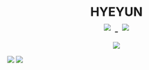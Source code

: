 <div align="center">
   <h1> HYEYUN <br>
     <a href="https://velog.io/@kimhyeyun">
         <img src="https://img.shields.io/badge/Tech%20Blog-555263?style=flat&logoColor=white&link=https://www.instagram.com/potato_yunn/"
        style="height : auto; margin-left : 10px; margin-right : 10px;"/>
      </a>
      <a href="https://www.instagram.com/potato_yunn/">
    <img 
        src="http://img.shields.io/badge/-Instagram-black?style=flat&logo=Instagram&link=https://www.instagram.com/potato_yunn/"
        style="height : auto; margin-left : 10px; margin-right : 10px;"/>
      </a></h1>
   <img src="https://user-images.githubusercontent.com/50236501/133087387-4fd8be9b-189a-4fee-8ef2-08afffb3219d.gif">
<br><br>
</div>
<div>
    <img src="https://github-readme-stats.vercel.app/api?username=kimhyeyun&show_icons=true&theme=gradient">
    <img src="http://mazassumnida.wtf/api/v2/generate_badge?boj=hydy11">
  </div>






   
   


